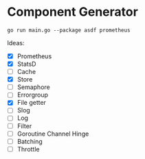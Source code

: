 # Component Generator

```
go run main.go --package asdf prometheus
```

Ideas:
- [x] Prometheus
- [x] StatsD
- [ ] Cache
- [x] Store
- [ ] Semaphore
- [ ] Errorgroup
- [x] File getter
- [ ] Slog
- [ ] Log
- [ ] Filter
- [ ] Goroutine Channel Hinge
- [ ] Batching
- [ ] Throttle
